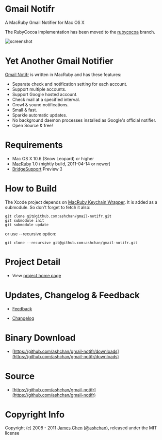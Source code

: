 # Gmail Notifr #

A MacRuby Gmail Notifier for Mac OS X

The RubyCocoa implementation has been moved to the [rubycocoa](https://github.com/ashchan/gmail-notifr/tree/rubycocoa) branch.

![screenshot](http://ashchan.github.com/gmail-notifr/gmail-notifr-screen.png)

# Yet Another Gmail Notifier #

[Gmail Notifr](http://ashchan.com/projects/gmail-notifr) is written in MacRuby and has these features:

* Separate check and notification setting for each account.
* Support multiple accounts.
* Support Google hosted account.
* Check mail at a specified interval.
* Growl &amp; sound notifications.
* Small &amp; fast.
* Sparkle automatic updates.
* No background daemon processes installed as Google's official notifier.
* Open Source &amp; free!

# Requirements #

* Mac OS X 10.6 (Snow Leopard) or higher
* [MacRuby](http://macruby.com/) 1.0 (nightly build, 2011-04-14 or newer)
* [BridgeSupport](http://bridgesupport.macosforge.org/trac/wiki) Preview 3

# How to Build #

The Xcode project depends on [MacRuby Keychain Wrapper](https://github.com/ashchan/macruby-keychain-wrapper). It is added as a submodule. So don't forget to fetch it also:

    git clone git@github.com:ashchan/gmail-notifr.git
    git submodule init
    git submodule update

or use --recursive option:

    git clone --recursive git@github.com:ashchan/gmail-notifr.git

# Project Detail #

* View [project home page](http://ashchan.com/projects/gmail-notifr)

# Updates, Changelog & Feedback

* [Feedback](http://blog.ashchan.com/archive/2008/10/29/gmail-notifr-changelog/)

* [Changelog](http://assets.ashchan.com/gmailnotifr/release_notes.html)

# Binary Download

* [https://github.com/ashchan/gmail-notifr/downloads](https://github.com/ashchan/gmail-notifr/downloads)

# Source #

* [https://github.com/ashchan/gmail-notifr](https://github.com/ashchan/gmail-notifr)

# Copyright Info #

Copyright (c) 2008 - 2011 [James Chen](http://blog.ashchan.com) ([@ashchan](http://twitter.com/ashchan)), released under the MIT license
